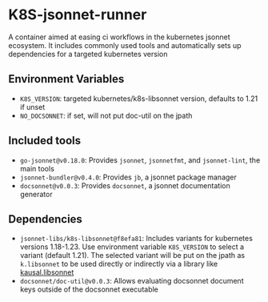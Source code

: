 # K8S-jsonnet-runner

A container aimed at easing ci workflows in the kubernetes jsonnet ecosystem. It includes commonly used tools and automatically sets up dependencies for a targeted kubernetes version

## Environment Variables

- `K8S_VERSION`: targeted kubernetes/k8s-libsonnet version, defaults to 1.21 if unset
- `NO_DOCSONNET`: if set, will not put doc-util on the jpath

## Included tools

- `go-jsonnet@v0.18.0`: Provides `jsonnet`, `jsonnetfmt`, and `jsonnet-lint`, the main tools
- `jsonnet-bundler@v0.4.0`: Provides `jb`, a jsonnet package manager
- `docsonnet@v0.0.3`: Provides `docsonnet`, a jsonnet documentation generator

## Dependencies

- `jsonnet-libs/k8s-libsonnet@f8efa81`: Includes variants for kubernetes versions 1.18-1.23. Use environment variable `K8S_VERSION` to select a variant (default 1.21). The selected variant will be put on the jpath as `k.libsonnet` to be used directly or indirectly via a library like [kausal.libsonnet](https://github.com/grafana/jsonnet-libs/tree/master/ksonnet-util)
- `docsonnet/doc-util@v0.0.3`: Allows evaluating docsonnet document keys outside of the docsonnet executable
